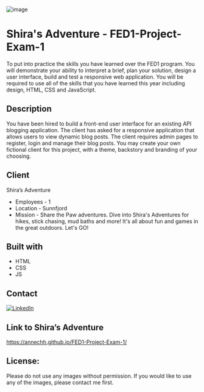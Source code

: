 ![image](https://github.com/annechh/FED1-Project-Exam-1/assets/142426482/71cfcc6f-34d2-4a31-aa3a-5003aeceee3c)



# Shira's Adventure - FED1-Project-Exam-1

To put into practice the skills you have learned over the FED1 program. You will demonstrate your ability to interpret a brief, plan your solution, design a user interface, build and test a responsive web application. You will be required to use all of the skills that you have learned this year including design, HTML, CSS and JavaScript.


Description
--- 
You have been hired to build a front-end user interface for an existing API blogging application. The client has asked for a responsive application that allows users to view dynamic blog posts. The client requires admin pages to register, login and manage their blog posts.
You may create your own fictional client for this project, with a theme, backstory and branding of your choosing.

Client
---
Shira’s Adventure
- Employees - 1
- Location - Sunnfjord
- Mission - Share the Paw adventures.
Dive into Shira's Adventures for hikes, stick chasing, mud baths and more! It's all about fun and games in the great outdoors. Let's GO!

Built with
---
- HTML
- CSS
- JS

Contact
---
[![LinkedIn](https://img.shields.io/badge/LinkedIn-0077B5?style=for-the-badge&logo=linkedin&logoColor=white)](https://www.linkedin.com/in/anne-cathrine-hauge-b893bbb3/)

Link to Shira’s Adventure
---
https://annechh.github.io/FED1-Project-Exam-1/

License:
---
Please do not use any images without permission. If you would like to use any of the images, please contact me first.
